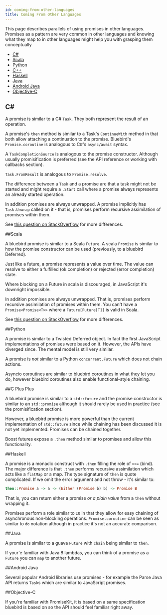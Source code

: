 ```yaml
---
id: coming-from-other-languages
title: Coming From Other Languages
---
```


This page describes parallels of using promises in other languages. Promises as a pattern are very common in other languages and knowing what they map to in other languages might help you with grasping them conceptually

 - [C#](#c)
 - [Scala](#scala)
 - [Python](#python)
 - [C++](#c-plus-plus)
 - [Haskell](#haskell)
 - [Java](#java)
 - [Android Java](#android-java)
 - [Objective-C](#objective-c)


## C&#35;

A promise is similar to a C# `Task`. They both represent the result of an operation.

A promise's `then` method is similar to a Task's `ContinueWith` method in that both allow attaching a continuation to the promise. Bluebird's `Promise.coroutine` is analogous to C#'s `async/await` syntax. 

A `TaskCompletionSource` is analogous to the promise constructor. Although usually promisification is preferred (see the API reference or working with callbacks section).

`Task.FromResult` is analogous to `Promise.resolve`. 

The difference between a `Task` and a promise are that a task might not be started and might require a `.Start` call where a promise always represents an already started operation.

In addition promises are always unwrapped. A promise implicitly has `Task.Unwrap` called on it - that is, promises perform recursive assimilation of promises within them.

See [this question on StackOverflow](http://stackoverflow.com/questions/26136389/how-can-i-realize-pattern-promise-deffered) for more differences.

##Scala

A bluebird promise is similar to a Scala `Future`. A scala `Promise` is similar to how the promise constructor can be used (previously, to a bluebird Deferred). 

Just like a future, a promise represents a value over time. The value can resolve to either a fulfilled (ok completion) or rejected (error completion) state. 

Where blocking on a Future in scala is discouraged, in JavaScript it's downright impossible. 

In addition promises are always unwrapped. That is, promises perform recursive assimilation of promises within them. You can't have a `Promise<Promise<T>>` where a `Future[Future[T]]` is valid in Scala.

See [this question on StackOverflow](http://stackoverflow.com/questions/22724883/js-deferred-promise-future-compared-to-functional-languages-like-scala) for more differences.

##Python

A promise is similar to a Twisted Deferred object. In fact the first JavaScript implementations of promises were based on it. However, the APIs have diverged since. The mental model is still very similar.

A promise is _not_ similar to a Python `concurrent.Future` which does not chain actions.

Asyncio coroutines are similar to bluebird coroutines in what they let you do, however bluebird coroutines also enable functional-style chaining.

##C Plus Plus

A bluebird promise is similar to a `std::future` and the promise constructor is similar to an `std::promise` although it should rarely be used in practice (see the promisification section).

However, a bluebird promise is more powerful than the current implementation of `std::future` since while chaining has been discussed it is not yet implemented. Promises can be chained together.

Boost futures expose a `.then` method similar to promises and allow this functionality.

##Haskell

A promise is a monadic construct with `.then` filling the role of `>>=` (bind). The major difference is that `.then` performs recursive assimilation which acts like a `flatMap` or a map. The type signature of `then` is quote complicated. If we omit the error argument and not throw - it's similar to:

```hs
then::Promise a -> a -> (Either (Promise b) b) -> Promise B
```

That is, you can return either a promise _or a plain value_ from a `then` without wrapping it. 

Promises perform a role similar to `IO` in that they allow for easy chaining of asynchronous non-blocking operations. `Promise.coroutine` can be seen as similar to `do` notation although in practice it's not an accurate comparison.

##Java

A promise is similar to a guava `Future` with `chain` being similar to `then`. 

If your'e familiar with Java 8 lambdas, you can think of a promise as a `Future` you can `map` to another future.

##Android Java

Several popular Android libraries use promises - for example the Parse Java API returns `Task`s which are similar to JavaScript promises.

##Objective-C

If you're familiar with PromiseKit, it is based on a same specification bluebird is based on so the API should feel familiar right away.